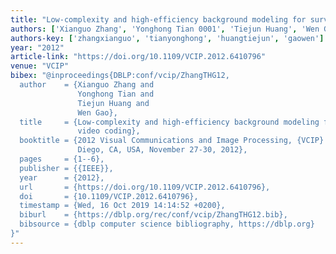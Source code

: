 ```yaml
---
title: "Low-complexity and high-efficiency background modeling for surveillance video coding."
authors: ['Xianguo Zhang', 'Yonghong Tian 0001', 'Tiejun Huang', 'Wen Gao 0001']
authors-key: ['zhangxianguo', 'tianyonghong', 'huangtiejun', 'gaowen']
year: "2012"
article-link: "https://doi.org/10.1109/VCIP.2012.6410796"
venue: "VCIP"
bibex: "@inproceedings{DBLP:conf/vcip/ZhangTHG12,
  author    = {Xianguo Zhang and
               Yonghong Tian and
               Tiejun Huang and
               Wen Gao},
  title     = {Low-complexity and high-efficiency background modeling for surveillance
               video coding},
  booktitle = {2012 Visual Communications and Image Processing, {VCIP} 2012, San
               Diego, CA, USA, November 27-30, 2012},
  pages     = {1--6},
  publisher = {{IEEE}},
  year      = {2012},
  url       = {https://doi.org/10.1109/VCIP.2012.6410796},
  doi       = {10.1109/VCIP.2012.6410796},
  timestamp = {Wed, 16 Oct 2019 14:14:52 +0200},
  biburl    = {https://dblp.org/rec/conf/vcip/ZhangTHG12.bib},
  bibsource = {dblp computer science bibliography, https://dblp.org}
}"
---
```

